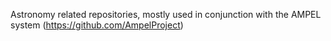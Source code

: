 Astronomy related repositories, mostly used in conjunction with the AMPEL system (https://github.com/AmpelProject)
